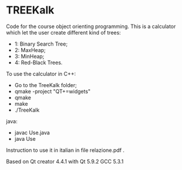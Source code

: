 # TREEKalk
 
Code for the course object orienting programming.
This is a calculator which let the user create different kind of trees:
* 1: Binary Search Tree;
* 2: MaxHeap;
* 3: MinHeap;
* 4: Red-Black Trees.

To use the calculator in C++:
* Go to the TreeKalk folder;
* qmake -project "QT+=widgets"
* qmake
* make
* ./TreeKalk

java:
* javac Use.java
* java Use

Instruction to use it in italian in file relazione.pdf .

Based on Qt creator 4.4.1 with Qt 5.9.2
GCC 5.3.1
